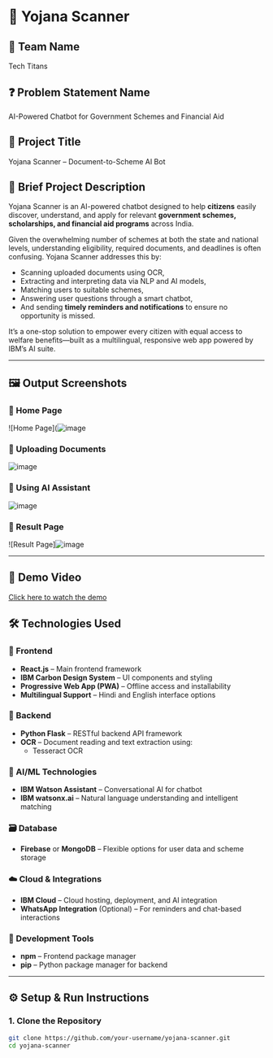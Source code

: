 # 🤖 Yojana Scanner

## 👥 Team Name
Tech Titans

## ❓ Problem Statement Name
AI-Powered Chatbot for Government Schemes and Financial Aid

## 📌 Project Title
Yojana Scanner – Document-to-Scheme AI Bot

## 🧩 Brief Project Description
Yojana Scanner is an AI-powered chatbot designed to help **citizens** easily discover, understand, and apply for relevant **government schemes, scholarships, and financial aid programs** across India.

Given the overwhelming number of schemes at both the state and national levels, understanding eligibility, required documents, and deadlines is often confusing. Yojana Scanner addresses this by:
- Scanning uploaded documents using OCR,
- Extracting and interpreting data via NLP and AI models,
- Matching users to suitable schemes,
- Answering user questions through a smart chatbot,
- And sending **timely reminders and notifications** to ensure no opportunity is missed.

It’s a one-stop solution to empower every citizen with equal access to welfare benefits—built as a multilingual, responsive web app powered by IBM’s AI suite.

---
## 🖼️ Output Screenshots

### 📌 Home Page
![Home Page](![image](https://github.com/user-attachments/assets/b94dcf4c-d68b-48c7-96cb-062743339846)

### 📌 Uploading Documents 
![image](https://github.com/user-attachments/assets/3222d192-160f-41cd-8924-c48741197dfe)

### 📌 Using AI Assistant 
![image](https://github.com/user-attachments/assets/822f7999-b4b3-4350-94dd-01056b65060e)


### 📌 Result Page
![Result Page]![image](https://github.com/user-attachments/assets/3653db32-a615-4ed7-be14-fd597989d588)


---
## 🎥 Demo Video

[Click here to watch the demo](./assets/demo_video.mp4)


## 🛠️ Technologies Used

### 🔷 Frontend
- **React.js** – Main frontend framework
- **IBM Carbon Design System** – UI components and styling
- **Progressive Web App (PWA)** – Offline access and installability
- **Multilingual Support** – Hindi and English interface options

### 🔶 Backend
- **Python Flask** – RESTful backend API framework
- **OCR** – Document reading and text extraction using:
  - Tesseract OCR  

### 🧠 AI/ML Technologies
- **IBM Watson Assistant** – Conversational AI for chatbot
- **IBM watsonx.ai** – Natural language understanding and intelligent matching

### 🗃️ Database
- **Firebase** or **MongoDB** – Flexible options for user data and scheme storage

### ☁️ Cloud & Integrations
- **IBM Cloud** – Cloud hosting, deployment, and AI integration
- **WhatsApp Integration** (Optional) – For reminders and chat-based interactions

### 🧰 Development Tools
- **npm** – Frontend package manager
- **pip** – Python package manager for backend

---

## ⚙️ Setup & Run Instructions

### 1. Clone the Repository
```bash
git clone https://github.com/your-username/yojana-scanner.git
cd yojana-scanner
